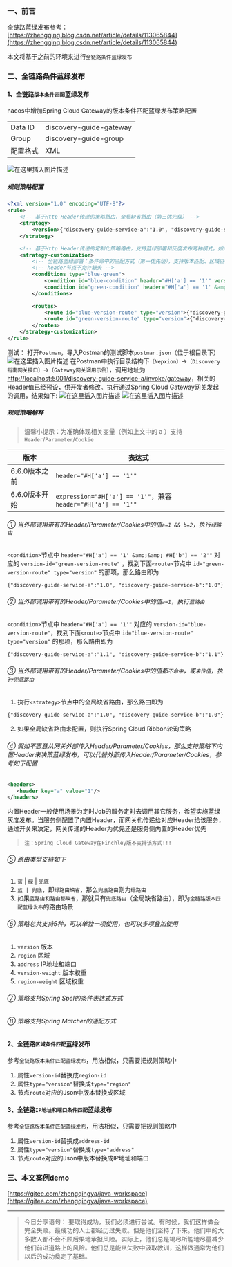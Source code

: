 ﻿### 一、前言

全链路蓝绿发布参考：[https://zhengqing.blog.csdn.net/article/details/113065844](https://zhengqing.blog.csdn.net/article/details/113065844)

本文将基于之前的环境来进行`全链路条件蓝绿发布`

### 二、全链路条件蓝绿发布

#### 1、全链路`版本条件匹配`蓝绿发布

nacos中增加Spring Cloud Gateway的版本条件匹配蓝绿发布策略配置

|  |  |
|--|--|
| Data ID | discovery-guide-gateway |
| Group | discovery-guide-group |
| 配置格式 | XML |

![在这里插入图片描述](https://img-blog.csdnimg.cn/20210124164346785.png?x-oss-process=image/watermark,type_ZmFuZ3poZW5naGVpdGk,shadow_10,text_aHR0cHM6Ly9ibG9nLmNzZG4ubmV0L3FxXzM4MjI1NTU4,size_16,color_FFFFFF,t_70)

##### 规则策略配置

```xml
<?xml version="1.0" encoding="UTF-8"?>
<rule>
    <!-- 基于Http Header传递的策略路由，全局缺省路由（第三优先级） -->
    <strategy>
        <version>{"discovery-guide-service-a":"1.0", "discovery-guide-service-b":"1.0"}</version>
    </strategy>

    <!-- 基于Http Header传递的定制化策略路由，支持蓝绿部署和灰度发布两种模式。如果都不命中，则执行上面的全局缺省路由 -->
    <strategy-customization>
        <!-- 全链路蓝绿部署：条件命中的匹配方式（第一优先级），支持版本匹配、区域匹配、IP地址和端口匹配、版本权重匹配、区域权重匹配 -->
        <!-- header节点不允许缺失 -->
        <conditions type="blue-green">
            <condition id="blue-condition" header="#H['a'] == '1'" version-id="blue-version-route"/>
            <condition id="green-condition" header="#H['a'] == '1' &amp;&amp; #H['b'] == '2'" version-id="green-version-route"/>
        </conditions>

        <routes>
            <route id="blue-version-route" type="version">{"discovery-guide-service-a":"1.1", "discovery-guide-service-b":"1.1"}</route>    
            <route id="green-version-route" type="version">{"discovery-guide-service-a":"1.0", "discovery-guide-service-b":"1.0"}</route>
        </routes>
    </strategy-customization>
</rule>
```

测试：
打开`Postman`，导入Postman的测试脚本`postman.json`（位于根目录下）
![在这里插入图片描述](https://img-blog.csdnimg.cn/20210124164545978.png?x-oss-process=image/watermark,type_ZmFuZ3poZW5naGVpdGk,shadow_10,text_aHR0cHM6Ly9ibG9nLmNzZG4ubmV0L3FxXzM4MjI1NTU4,size_16,color_FFFFFF,t_70)
在Postman中执行目录结构下`〔Nepxion〕`->`〔Discovery指南网关接口〕`->`〔Gateway网关调用示例〕`，调用地址为[http://localhost:5001/discovery-guide-service-a/invoke/gateway](http://localhost:5001/discovery-guide-service-a/invoke/gateway)，相关的Header值已经预设，供开发者修改。执行通过Spring Cloud Gateway网关发起的调用，结果如下:
![在这里插入图片描述](https://img-blog.csdnimg.cn/2021012416484825.png?x-oss-process=image/watermark,type_ZmFuZ3poZW5naGVpdGk,shadow_10,text_aHR0cHM6Ly9ibG9nLmNzZG4ubmV0L3FxXzM4MjI1NTU4,size_16,color_FFFFFF,t_70)
![在这里插入图片描述](https://img-blog.csdnimg.cn/20210124164924957.png?x-oss-process=image/watermark,type_ZmFuZ3poZW5naGVpdGk,shadow_10,text_aHR0cHM6Ly9ibG9nLmNzZG4ubmV0L3FxXzM4MjI1NTU4,size_16,color_FFFFFF,t_70)
##### 规则策略解释

> 温馨小提示：为准确体现相关变量（例如上文中的 a ）支持`Header`/`Parameter`/`Cookie`
> 
| 版本 | 表达式 |
|--|--|
| 6.6.0版本之前 | `header="#H['a'] == '1'"` |
| 6.6.0版本开始 | `expression="#H['a'] == '1'"`，兼容`header="#H['a'] == '1'"` |

###### ① 当外部调用带有的Header/Parameter/Cookies中的值`a=1 && b=2`，执行`绿路由`

`<condition>`节点中 `header="#H['a'] == '1' &amp;&amp; #H['b'] == '2'"` 对应的 `version-id="green-version-route"` ，找到下面`<route>`节点中 `id="green-version-route" type="version"` 的那项，那么路由即为

```
{"discovery-guide-service-a":"1.0", "discovery-guide-service-b":"1.0"}
```

###### ② 当外部调用带有的Header/Parameter/Cookies中的值`a=1`，执行`蓝路由`

`<condition>`节点中 `header="#H['a'] == '1'"` 对应的 `version-id="blue-version-route"`，找到下面`<route>`节点中 `id="blue-version-route" type="version"` 的那项，那么路由即为

```
{"discovery-guide-service-a":"1.1", "discovery-guide-service-b":"1.1"}
```

###### ③ 当外部调用带有的Header/Parameter/Cookies中的值都`不命中`，或`未传值`，执行`兜底路由`

1. 执行`<strategy>`节点中的全局缺省路由，那么路由即为

```
{"discovery-guide-service-a":"1.0", "discovery-guide-service-b":"1.0"}
```

2. 如果全局缺省路由未配置，则执行Spring Cloud Ribbon轮询策略
   
###### ④ 假如不愿意从网关外部传入Header/Parameter/Cookies，那么支持策略下内置Header来决策蓝绿发布，可以代替外部传入Header/Parameter/Cookies，参考如下配置

```xml
<headers>
   <header key="a" value="1"/>
</headers>
```

内置Header一般使用场景为定时Job的服务定时去调用其它服务，希望实施蓝绿灰度发布。当服务侧配置了内置Header，而网关也传递给对应Header给该服务，通过开关来决定，网关传递的Header为优先还是服务侧内置的Header优先


> `注：Spring Cloud Gateway在Finchley版不支持该方式!!!`

###### ⑤ 路由类型支持如下

1. `蓝` | `绿` | `兜底`
2. `蓝 | 兜底`，即`绿路由缺省`，那么`兜底路由`则为`绿路由`
3. 如果`蓝路由和路由都缺省`，那就只有`兜底路由`（全局缺省路由），即为`全链路版本匹配蓝绿发布`的路由场景

###### ⑥ 策略总共支持5种，可以单独一项使用，也可以多项叠加使用

1. `version` 版本
2. `region` 区域
3. `address` IP地址和端口
4. `version-weight` 版本权重
5. `region-weight` 区域权重

###### ⑦ 策略支持Spring Spel的条件表达式方式

###### ⑧ 策略支持Spring Matcher的通配方式

#### 2、全链路`区域条件匹配`蓝绿发布
参考`全链路版本条件匹配蓝绿发布`，用法相似，只需要把规则策略中

1. 属性`version-id`替换成`region-id`
2. 属性`type="version"`替换成`type="region"`
3. 节点`route`对应的Json中版本替换成区域

#### 3、全链路`IP地址和端口条件匹配`蓝绿发布
参考`全链路版本条件匹配蓝绿发布`，用法相似，只需要把规则策略中

1. 属性`version-id`替换成`address-id`
2. 属性`type="version"`替换成`type="address"`
3. 节点`route`对应的Json中版本替换成IP地址和端口

### 三、本文案例demo

[https://gitee.com/zhengqingya/java-workspace](https://gitee.com/zhengqingya/java-workspace)

---

> 今日分享语句：
> 要取得成功，我们必须进行尝试。有时候，我们这样做会完全失败。最成功的人士都经历过失败。但是他们坚持了下来。他们中的大多数人都不会不顾后果地承担风险。实际上，他们总是竭尽所能地尽量减少他们前进道路上的风险。他们总是能从失败中汲取教训，这样做通常为他们以后的成功奠定了基础。
